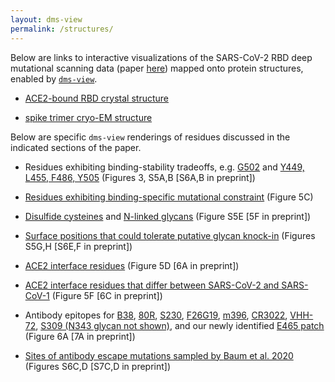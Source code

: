 ```yaml
---
layout: dms-view
permalink: /structures/
---
```


Below are links to interactive visualizations of the SARS-CoV-2 RBD deep mutational scanning data (paper [here](https://www.biorxiv.org/content/10.1101/2020.06.17.157982v1)) mapped onto protein structures, enabled by [`dms-view`](https://dms-view.github.io/docs/).

   - <a href="https://dms-view.github.io/?markdown-url=https%3A%2F%2Fraw.githubusercontent.com%2Fjbloomlab%2FSARS-CoV-2-RBD_DMS%2Fmaster%2Fresults%2Fdms_view%2Fdescription_RBD.md&pdb-url=https%3A%2F%2Fraw.githubusercontent.com%2Fjbloomlab%2FSARS-CoV-2-RBD_DMS%2Fmaster%2Fdata%2Fstructures%2FACE2-bound%2F6m0j.pdb&data-url=https%3A%2F%2Fraw.githubusercontent.com%2Fjbloomlab%2FSARS-CoV-2-RBD_DMS%2Fmaster%2Fresults%2Fdms_view%2Fdms-view_table_RBD.csv&condition=ACE2-binding&site_metric=site_entropy&mutation_metric=mut_preference&selected_sites=498%2C501&protein-data-color=lightgray&protein-other-color=slategray" target="_blank">ACE2-bound RBD crystal structure</a>
   
   - <a href="https://dms-view.github.io/?markdown-url=https%3A%2F%2Fraw.githubusercontent.com%2Fjbloomlab%2FSARS-CoV-2-RBD_DMS%2Fmaster%2Fresults%2Fdms_view%2Fdescription_spike.md&pdb-url=https%3A%2F%2Fraw.githubusercontent.com%2Fjbloomlab%2FSARS-CoV-2-RBD_DMS%2Fmaster%2Fdata%2Fstructures%2FACE2-bound%2F6vxx.pdb&data-url=https%3A%2F%2Fraw.githubusercontent.com%2Fjbloomlab%2FSARS-CoV-2-RBD_DMS%2Fmaster%2Fresults%2Fdms_view%2Fdms-view_table_spike.csv&condition=ACE2-binding&site_metric=site_entropy&mutation_metric=mut_preference&selected_sites=498%2C501&protein-data-color=lightgray&protein-other-color=slategray" target="_blank">spike trimer cryo-EM structure</a>


Below are specific `dms-view` renderings of residues discussed in the indicated sections of the paper.

   - Residues exhibiting binding-stability tradeoffs, e.g. <a href="https://dms-view.github.io/?markdown-url=https%3A%2F%2Fraw.githubusercontent.com%2Fjbloomlab%2FSARS-CoV-2-RBD_DMS%2Fmaster%2Fresults%2Fdms_view%2Fdescription_RBD.md&pdb-url=https%3A%2F%2Fraw.githubusercontent.com%2Fjbloomlab%2FSARS-CoV-2-RBD_DMS%2Fmaster%2Fdata%2Fstructures%2FACE2-bound%2F6m0j.pdb&data-url=https%3A%2F%2Fraw.githubusercontent.com%2Fjbloomlab%2FSARS-CoV-2-RBD_DMS%2Fmaster%2Fresults%2Fdms_view%2Fdms-view_table_RBD.csv&condition=ACE2-binding&site_metric=site_entropy&mutation_metric=mut_preference&selected_sites=502&protein-data-color=lightgray&protein-other-color=slategray" target="_blank">G502</a> and <a href="https://dms-view.github.io/?markdown-url=https%3A%2F%2Fraw.githubusercontent.com%2Fjbloomlab%2FSARS-CoV-2-RBD_DMS%2Fmaster%2Fresults%2Fdms_view%2Fdescription_RBD.md&pdb-url=https%3A%2F%2Fraw.githubusercontent.com%2Fjbloomlab%2FSARS-CoV-2-RBD_DMS%2Fmaster%2Fdata%2Fstructures%2FACE2-bound%2F6m0j.pdb&data-url=https%3A%2F%2Fraw.githubusercontent.com%2Fjbloomlab%2FSARS-CoV-2-RBD_DMS%2Fmaster%2Fresults%2Fdms_view%2Fdms-view_table_RBD.csv&condition=ACE2-binding&site_metric=site_entropy&mutation_metric=mut_preference&selected_sites=449%2C455%2C486%2C505&protein-data-color=lightgray&protein-other-color=slategray" target="_blank">Y449, L455, F486, Y505</a> (Figures 3, S5A,B \[S6A,B in preprint\])

   - <a href="https://dms-view.github.io/?markdown-url=https%3A%2F%2Fraw.githubusercontent.com%2Fjbloomlab%2FSARS-CoV-2-RBD_DMS%2Fmaster%2Fresults%2Fdms_view%2Fdescription_RBD.md&pdb-url=https%3A%2F%2Fraw.githubusercontent.com%2Fjbloomlab%2FSARS-CoV-2-RBD_DMS%2Fmaster%2Fdata%2Fstructures%2FACE2-bound%2F6m0j.pdb&data-url=https%3A%2F%2Fraw.githubusercontent.com%2Fjbloomlab%2FSARS-CoV-2-RBD_DMS%2Fmaster%2Fresults%2Fdms_view%2Fdms-view_table_RBD.csv&condition=ACE2-binding&site_metric=site_entropy&mutation_metric=mut_preference&selected_sites=443%2C447%2C449%2C456%2C473%2C475%2C476%2C487%2C489%2C496%2C500%2C502%2C505&protein-data-color=lightgray&protein-other-color=slategray" target="_blank">Residues exhibiting binding-specific mutational constraint</a> (Figure 5C)

   - <a href="https://dms-view.github.io/?markdown-url=https%3A%2F%2Fraw.githubusercontent.com%2Fjbloomlab%2FSARS-CoV-2-RBD_DMS%2Fmaster%2Fresults%2Fdms_view%2Fdescription_RBD.md&pdb-url=https%3A%2F%2Fraw.githubusercontent.com%2Fjbloomlab%2FSARS-CoV-2-RBD_DMS%2Fmaster%2Fdata%2Fstructures%2FACE2-bound%2F6m0j.pdb&data-url=https%3A%2F%2Fraw.githubusercontent.com%2Fjbloomlab%2FSARS-CoV-2-RBD_DMS%2Fmaster%2Fresults%2Fdms_view%2Fdms-view_table_RBD.csv&condition=ACE2-binding&site_metric=site_entropy&mutation_metric=mut_preference&selected_sites=336%2C361%2C379%2C391%2C432%2C480%2C488%2C525&protein-data-color=lightgray&protein-other-color=slategray" target="_blank">Disulfide cysteines</a> and <a href="https://dms-view.github.io/?markdown-url=https%3A%2F%2Fraw.githubusercontent.com%2Fjbloomlab%2FSARS-CoV-2-RBD_DMS%2Fmaster%2Fresults%2Fdms_view%2Fdescription_RBD.md&pdb-url=https%3A%2F%2Fraw.githubusercontent.com%2Fjbloomlab%2FSARS-CoV-2-RBD_DMS%2Fmaster%2Fdata%2Fstructures%2FACE2-bound%2F6m0j.pdb&data-url=https%3A%2F%2Fraw.githubusercontent.com%2Fjbloomlab%2FSARS-CoV-2-RBD_DMS%2Fmaster%2Fresults%2Fdms_view%2Fdms-view_table_RBD.csv&condition=expression&site_metric=site_entropy&mutation_metric=mut_preference&selected_sites=331%2C333%2C343%2C345&protein-data-color=lightgray&protein-other-color=slategray" target="_blank">N-linked glycans</a> (Figure S5E \[5F in preprint\])

   - <a href="https://dms-view.github.io/?markdown-url=https%3A%2F%2Fraw.githubusercontent.com%2Fjbloomlab%2FSARS-CoV-2-RBD_DMS%2Fmaster%2Fresults%2Fdms_view%2Fdescription_RBD.md&pdb-url=https%3A%2F%2Fraw.githubusercontent.com%2Fjbloomlab%2FSARS-CoV-2-RBD_DMS%2Fmaster%2Fdata%2Fstructures%2FACE2-bound%2F6m0j.pdb&data-url=https%3A%2F%2Fraw.githubusercontent.com%2Fjbloomlab%2FSARS-CoV-2-RBD_DMS%2Fmaster%2Fresults%2Fdms_view%2Fdms-view_table_RBD.csv&condition=expression&site_metric=site_entropy&mutation_metric=mut_preference&selected_sites=354%2C360%2C388%2C394%2C448%2C450%2C460%2C481&protein-data-color=lightgray&protein-other-color=slategray" target="_blank">Surface positions that could tolerate putative glycan knock-in</a> (Figures S5G,H \[S6E,F in preprint\])

   - <a href="https://dms-view.github.io/?markdown-url=https%3A%2F%2Fraw.githubusercontent.com%2Fjbloomlab%2FSARS-CoV-2-RBD_DMS%2Fmaster%2Fresults%2Fdms_view%2Fdescription_RBD.md&pdb-url=https%3A%2F%2Fraw.githubusercontent.com%2Fjbloomlab%2FSARS-CoV-2-RBD_DMS%2Fmaster%2Fdata%2Fstructures%2FACE2-bound%2F6m0j.pdb&data-url=https%3A%2F%2Fraw.githubusercontent.com%2Fjbloomlab%2FSARS-CoV-2-RBD_DMS%2Fmaster%2Fresults%2Fdms_view%2Fdms-view_table_RBD.csv&condition=ACE2-binding&site_metric=site_entropy&mutation_metric=mut_preference&selected_sites=417%2C439%2C446%2C449%2C453%2C455%2C456%2C475%2C486%2C487%2C489%2C493%2C494%2C496%2C498%2C500%2C501%2C502%2C503%2C505&protein-data-color=lightgray&protein-other-color=slategray" target="_blank">ACE2 interface residues</a> (Figure 5D \[6A in preprint\])

   - <a href="https://dms-view.github.io/?markdown-url=https%3A%2F%2Fraw.githubusercontent.com%2Fjbloomlab%2FSARS-CoV-2-RBD_DMS%2Fmaster%2Fresults%2Fdms_view%2Fdescription_RBD.md&pdb-url=https%3A%2F%2Fraw.githubusercontent.com%2Fjbloomlab%2FSARS-CoV-2-RBD_DMS%2Fmaster%2Fdata%2Fstructures%2FACE2-bound%2F6m0j.pdb&data-url=https%3A%2F%2Fraw.githubusercontent.com%2Fjbloomlab%2FSARS-CoV-2-RBD_DMS%2Fmaster%2Fresults%2Fdms_view%2Fdms-view_table_RBD.csv&condition=ACE2-binding&site_metric=site_entropy&mutation_metric=mut_preference&selected_sites=417%2C439%2C446%2C455%2C456%2C475%2C486%2C493%2C494%2C498%2C501%2C503&protein-data-color=lightgray&protein-other-color=slategray" target="_blank">ACE2 interface residues that differ between SARS-CoV-2 and SARS-CoV-1</a> (Figure 5F \[6C in preprint\])

   - Antibody epitopes for <a href="https://dms-view.github.io/?markdown-url=https%3A%2F%2Fraw.githubusercontent.com%2Fjbloomlab%2FSARS-CoV-2-RBD_DMS%2Fmaster%2Fresults%2Fdms_view%2Fdescription_RBD.md&pdb-url=https%3A%2F%2Fraw.githubusercontent.com%2Fjbloomlab%2FSARS-CoV-2-RBD_DMS%2Fmaster%2Fdata%2Fstructures%2FACE2-bound%2F6m0j.pdb&data-url=https%3A%2F%2Fraw.githubusercontent.com%2Fjbloomlab%2FSARS-CoV-2-RBD_DMS%2Fmaster%2Fresults%2Fdms_view%2Fdms-view_table_RBD.csv&condition=ACE2-binding&site_metric=site_entropy&mutation_metric=mut_preference&selected_sites=403%2C405%2C406%2C409%2C415%2C416%2C417%2C420%2C421%2C453%2C455%2C456%2C457%2C458%2C459%2C460%2C473%2C474%2C475%2C476%2C484%2C486%2C487%2C489%2C490%2C492%2C493%2C495%2C496%2C498%2C500%2C501%2C502%2C505&protein-data-color=lightgray&protein-other-color=slategray" target="_blank">B38</a>, <a href="https://dms-view.github.io/?markdown-url=https%3A%2F%2Fraw.githubusercontent.com%2Fjbloomlab%2FSARS-CoV-2-RBD_DMS%2Fmaster%2Fresults%2Fdms_view%2Fdescription_RBD.md&pdb-url=https%3A%2F%2Fraw.githubusercontent.com%2Fjbloomlab%2FSARS-CoV-2-RBD_DMS%2Fmaster%2Fdata%2Fstructures%2FACE2-bound%2F6m0j.pdb&data-url=https%3A%2F%2Fraw.githubusercontent.com%2Fjbloomlab%2FSARS-CoV-2-RBD_DMS%2Fmaster%2Fresults%2Fdms_view%2Fdms-view_table_RBD.csv&condition=ACE2-binding&site_metric=site_entropy&mutation_metric=mut_preference&selected_sites=439%2C445%2C446%2C449%2C452%2C455%2C470%2C482%2C484%2C485%2C486%2C488%2C489%2C490%2C492%2C493%2C494%2C496%2C498%2C499%2C500%2C501%2C502%2C505%2C506&protein-data-color=lightgray&protein-other-color=slategray" target="_blank">80R</a>, <a href="https://dms-view.github.io/?markdown-url=https%3A%2F%2Fraw.githubusercontent.com%2Fjbloomlab%2FSARS-CoV-2-RBD_DMS%2Fmaster%2Fresults%2Fdms_view%2Fdescription_RBD.md&pdb-url=https%3A%2F%2Fraw.githubusercontent.com%2Fjbloomlab%2FSARS-CoV-2-RBD_DMS%2Fmaster%2Fdata%2Fstructures%2FACE2-bound%2F6m0j.pdb&data-url=https%3A%2F%2Fraw.githubusercontent.com%2Fjbloomlab%2FSARS-CoV-2-RBD_DMS%2Fmaster%2Fresults%2Fdms_view%2Fdms-view_table_RBD.csv&condition=ACE2-binding&site_metric=site_entropy&mutation_metric=mut_preference&selected_sites=415%2C416%2C417%2C420%2C421%2C454%2C455%2C456%2C457%2C458%2C459%2C460%2C473%2C474%2C475%2C476%2C477%2C485%2C486%2C487%2C488%2C489&protein-data-color=lightgray&protein-other-color=slategray" target="_blank">S230</a>, <a href="https://dms-view.github.io/?markdown-url=https%3A%2F%2Fraw.githubusercontent.com%2Fjbloomlab%2FSARS-CoV-2-RBD_DMS%2Fmaster%2Fresults%2Fdms_view%2Fdescription_RBD.md&pdb-url=https%3A%2F%2Fraw.githubusercontent.com%2Fjbloomlab%2FSARS-CoV-2-RBD_DMS%2Fmaster%2Fdata%2Fstructures%2FACE2-bound%2F6m0j.pdb&data-url=https%3A%2F%2Fraw.githubusercontent.com%2Fjbloomlab%2FSARS-CoV-2-RBD_DMS%2Fmaster%2Fresults%2Fdms_view%2Fdms-view_table_RBD.csv&condition=ACE2-binding&site_metric=site_entropy&mutation_metric=mut_preference&selected_sites=372%2C375%2C404%2C405%2C437%2C439%2C440%2C500%2C501%2C502%2C503%2C504%2C505%2C506%2C508&protein-data-color=lightgray&protein-other-color=slategray" target="_blank">F26G19</a>, <a href="https://dms-view.github.io/?markdown-url=https%3A%2F%2Fraw.githubusercontent.com%2Fjbloomlab%2FSARS-CoV-2-RBD_DMS%2Fmaster%2Fresults%2Fdms_view%2Fdescription_RBD.md&pdb-url=https%3A%2F%2Fraw.githubusercontent.com%2Fjbloomlab%2FSARS-CoV-2-RBD_DMS%2Fmaster%2Fdata%2Fstructures%2FACE2-bound%2F6m0j.pdb&data-url=https%3A%2F%2Fraw.githubusercontent.com%2Fjbloomlab%2FSARS-CoV-2-RBD_DMS%2Fmaster%2Fresults%2Fdms_view%2Fdms-view_table_RBD.csv&condition=ACE2-binding&site_metric=site_entropy&mutation_metric=mut_preference&selected_sites=372%2C375%2C376%2C378%2C403%2C404%2C405%2C408%2C439%2C449%2C496%2C498%2C499%2C500%2C501%2C502%2C503%2C504%2C505%2C506%2C508&protein-data-color=lightgray&protein-other-color=slategray" target="_blank">m396</a>, <a href="https://dms-view.github.io/?markdown-url=https%3A%2F%2Fraw.githubusercontent.com%2Fjbloomlab%2FSARS-CoV-2-RBD_DMS%2Fmaster%2Fresults%2Fdms_view%2Fdescription_RBD.md&pdb-url=https%3A%2F%2Fraw.githubusercontent.com%2Fjbloomlab%2FSARS-CoV-2-RBD_DMS%2Fmaster%2Fdata%2Fstructures%2FACE2-bound%2F6m0j.pdb&data-url=https%3A%2F%2Fraw.githubusercontent.com%2Fjbloomlab%2FSARS-CoV-2-RBD_DMS%2Fmaster%2Fresults%2Fdms_view%2Fdms-view_table_RBD.csv&condition=expression&site_metric=site_entropy&mutation_metric=mut_preference&selected_sites=369%2C370%2C371%2C372%2C374%2C377%2C378%2C379%2C380%2C381%2C382%2C383%2C384%2C385%2C386%2C390%2C429%2C430%2C515%2C516%2C517&protein-data-color=lightgray&protein-other-color=slategray" target="_blank">CR3022</a>, <a href="https://dms-view.github.io/?markdown-url=https%3A%2F%2Fraw.githubusercontent.com%2Fjbloomlab%2FSARS-CoV-2-RBD_DMS%2Fmaster%2Fresults%2Fdms_view%2Fdescription_RBD.md&pdb-url=https%3A%2F%2Fraw.githubusercontent.com%2Fjbloomlab%2FSARS-CoV-2-RBD_DMS%2Fmaster%2Fdata%2Fstructures%2FACE2-bound%2F6m0j.pdb&data-url=https%3A%2F%2Fraw.githubusercontent.com%2Fjbloomlab%2FSARS-CoV-2-RBD_DMS%2Fmaster%2Fresults%2Fdms_view%2Fdms-view_table_RBD.csv&condition=expression&site_metric=site_entropy&mutation_metric=mut_preference&selected_sites=369%2C370%2C371%2C372%2C374%2C375%2C376%2C377%2C378%2C379%2C384%2C385%2C404%2C408%2C437%2C503%2C508&protein-data-color=lightgray&protein-other-color=slategray" target="_blank">VHH-72</a>, <a href="https://dms-view.github.io/?markdown-url=https%3A%2F%2Fraw.githubusercontent.com%2Fjbloomlab%2FSARS-CoV-2-RBD_DMS%2Fmaster%2Fresults%2Fdms_view%2Fdescription_RBD.md&pdb-url=https%3A%2F%2Fraw.githubusercontent.com%2Fjbloomlab%2FSARS-CoV-2-RBD_DMS%2Fmaster%2Fdata%2Fstructures%2FACE2-bound%2F6m0j.pdb&data-url=https%3A%2F%2Fraw.githubusercontent.com%2Fjbloomlab%2FSARS-CoV-2-RBD_DMS%2Fmaster%2Fresults%2Fdms_view%2Fdms-view_table_RBD.csv&condition=expression&site_metric=site_entropy&mutation_metric=mut_preference&selected_sites=334%2C335%2C337%2C339%2C340%2C343%2C344%2C345%2C346%2C356%2C357%2C359%2C360%2C361%2C441&protein-data-color=lightgray&protein-other-color=slategray" target="_blank">S309 (N343 glycan not shown)</a>, and our newly identified <a href="https://dms-view.github.io/?markdown-url=https%3A%2F%2Fraw.githubusercontent.com%2Fjbloomlab%2FSARS-CoV-2-RBD_DMS%2Fmaster%2Fresults%2Fdms_view%2Fdescription_RBD.md&pdb-url=https%3A%2F%2Fraw.githubusercontent.com%2Fjbloomlab%2FSARS-CoV-2-RBD_DMS%2Fmaster%2Fdata%2Fstructures%2FACE2-bound%2F6m0j.pdb&data-url=https%3A%2F%2Fraw.githubusercontent.com%2Fjbloomlab%2FSARS-CoV-2-RBD_DMS%2Fmaster%2Fresults%2Fdms_view%2Fdms-view_table_RBD.csv&condition=expression&site_metric=site_entropy&mutation_metric=mut_preference&selected_sites=353%2C355%2C426%2C457%2C462%2C463%2C464%2C465%2C466%2C467&protein-data-color=lightgray&protein-other-color=slategray" target="_blank">E465 patch</a> (Figure 6A \[7A in preprint\])
   
   - <a href="https://dms-view.github.io/?markdown-url=https%3A%2F%2Fraw.githubusercontent.com%2Fjbloomlab%2FSARS-CoV-2-RBD_DMS%2Fmaster%2Fresults%2Fdms_view%2Fdescription_RBD.md&pdb-url=https%3A%2F%2Fraw.githubusercontent.com%2Fjbloomlab%2FSARS-CoV-2-RBD_DMS%2Fmaster%2Fdata%2Fstructures%2FACE2-bound%2F6m0j.pdb&data-url=https%3A%2F%2Fraw.githubusercontent.com%2Fjbloomlab%2FSARS-CoV-2-RBD_DMS%2Fmaster%2Fresults%2Fdms_view%2Fdms-view_table_RBD.csv&condition=ACE2-binding&site_metric=site_entropy&mutation_metric=mut_preference&selected_sites=417%2C444%2C445%2C450%2C453%2C455%2C484%2C485%2C486%2C490%2C493&protein-data-color=lightgray&protein-other-color=slategray" target="_blank">Sites of antibody escape mutations sampled by [Baum et al. 2020](https://science.sciencemag.org/content/early/2020/06/15/science.abd0831)</a> (Figures S6C,D \[S7C,D in preprint\])

